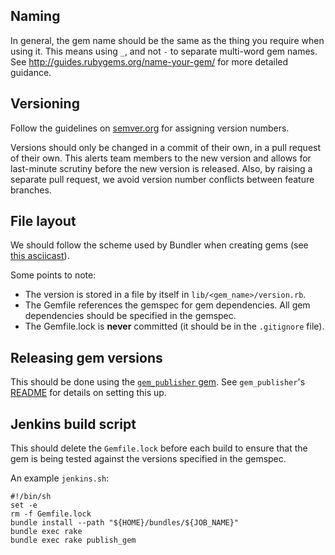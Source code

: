 ## Naming

In general, the gem name should be the same as the thing you require when using
it.  This means using `_`, and not `-` to separate multi-word gem names.  See
http://guides.rubygems.org/name-your-gem/ for more detailed guidance.

## Versioning

Follow the guidelines on [semver.org](http://semver.org/) for assigning version
numbers.

Versions should only be changed in a commit of their own, in a pull request of
their own. This alerts team members to the new version and allows for
last-minute scrutiny before the new version is released. Also, by raising a
separate pull request, we avoid version number conflicts between feature
branches.

## File layout

We should follow the scheme used by Bundler when creating gems (see [this
asciicast](http://asciicasts.com/episodes/245-new-gem-with-bundler)).

Some points to note:

* The version is stored in a file by itself in `lib/<gem_name>/version.rb`.
* The Gemfile references the gemspec for gem dependencies.  All gem
  dependencies should be specified in the gemspec.
* The Gemfile.lock is **never** committed (it should be in the `.gitignore`
  file).

## Releasing gem versions

This should be done using the [`gem_publisher`
gem](https://github.com/alphagov/gem_publisher).  See `gem_publisher`'s
[README](https://github.com/alphagov/gem_publisher#readme) for details on
setting this up.

## Jenkins build script

This should delete the `Gemfile.lock` before each build to ensure that the gem
is being tested against the versions specified in the gemspec.

An example `jenkins.sh`:

    #!/bin/sh
    set -e
    rm -f Gemfile.lock
    bundle install --path "${HOME}/bundles/${JOB_NAME}"
    bundle exec rake
    bundle exec rake publish_gem


